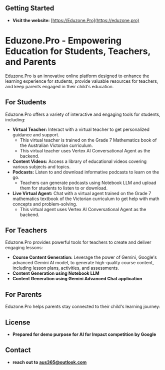 ## Getting Started

* **Visit the website:** [https://Eduzone.Pro](https://eduzone.pro)
  
# Eduzone.Pro - Empowering Education for Students, Teachers, and Parents

Eduzone.Pro is an innovative online platform designed to enhance the learning experience for students, provide valuable resources for teachers, and keep parents engaged in their child's education.

## For Students

Eduzone.Pro offers a variety of interactive and engaging tools for students, including:

* **Virtual Teacher:** Interact with a virtual teacher to get personalized guidance and support.
    * This virtual teacher is trained on the Grade 7 Mathematics book of the Australian Victorian curriculum.
    * This virtual teacher uses Vertex AI Conversational Agent as the backend.
* **Content Videos:** Access a library of educational videos covering various subjects and topics.
* **Podcasts:** Listen to and download informative podcasts to learn on the go.
    * Teachers can generate podcasts using Notebook LLM and upload them for students to listen to or download. 
* **Live Virtual Agent:** Chat with a virtual agent trained on the Grade 7 mathematics textbook of the Victorian curriculum to get help with math concepts and problem-solving.
    * This virtual agent uses Vertex AI Conversational Agent as the backend.

## For Teachers

Eduzone.Pro provides powerful tools for teachers to create and deliver engaging lessons:

* **Course Content Generation:** Leverage the power of Gemini, Google's advanced Gemini AI model, to generate high-quality course content, including lesson plans, activities, and assessments.
* **Content Generation using Notebook LLM**
* **Content Generation using Gemini Advanced Chat application**

## For Parents

Eduzone.Pro helps parents stay connected to their child's learning journey:



## License

* **Prepared for demo purpose for AI for Impact competition by Google**

## Contact

* **reach out to aus365@outlook.com**

